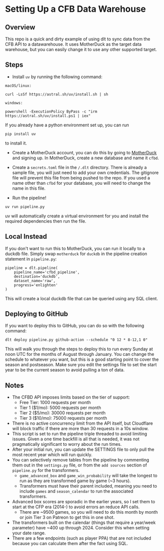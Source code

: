 # Setting Up a CFB Data Warehouse

## Overview
This repo is a quick and dirty example of using dlt to sync data from the CFB API to a datawarehouse. It uses MotherDuck as the target data warehouse, but you can easily change it to use any other supported target.
## Steps
- Install `uv` by running the following command:
```
macOS/linux:

curl -LsSf https://astral.sh/uv/install.sh | sh

windows:

powershell -ExecutionPolicy ByPass -c "irm https://astral.sh/uv/install.ps1 | iex"
```

If you already have a python environment set up, you can run
```
pip install uv
``` 
to install it.

- Create a MotherDuck account, you can do this by going to [MotherDuck](https://motherduck.com/) and signing up. In MotherDuck, create a new database and name it `cfbd`.

- Create a `secrets.toml` file in the `/.dlt` directory. There is already a sample file, you will just need to add your own credentials. The gitignore file will prevent this file from being pushed to the repo.  If you used a name other than `cfbd` for your database, you will need to change the name in this file.


- Run the pipeline!
```
uv run pipeline.py
```

uv will automatically create a virtual environment for you and install the required dependencies then run the file.

## Local Instead
If you don't want to run this to MotherDuck, you can run it locally to a duckdb file. Simply swap `motherduck` for `duckdb` in the pipeline creation statement in `pipeline.py`:

```
pipeline = dlt.pipeline(
    pipeline_name='cfbd_pipeline',
    destination='duckdb',
    dataset_name='raw',
    progress='enlighten'
)
```

This will create a local duckdb file that can be queried using any SQL client.

## Deploying to GitHub
If you want to deploy this to GitHub, you can do so with the following command:
```
dlt deploy pipeline.py github-action --schedule "0 12 * 8-12,1 0"
```
This will walk you through the steps to deploy this to run every Sunday at noon UTC for the months of August through January. You can change the schedule to whatever you want, but this is a good starting point to cover the season and postseason. Make sure you edit the settings file to set the start year to be the current season to avoid pulling a ton of data.

## Notes
- The CFBD API imposes limits based on the tier of support:
    - Free Tier: 1000 requests per month
    - Tier 1 ($1/mo): 5000 requests per month
    - Tier 2 ($5/mo): 30000 requests per month
    - Tier 3 ($10/mo): 75000 requests per month
- There is no active concurrency limit from the API itself, but Cloudflare will block traffic if there are more than 30 requests in a 10s window.
- This script is set to run the pipeline triple threaded to avoid limiting issues. Given a one time backfill is all that is needed, it was not pragmatically significant to worry about the run times.
- After your initial run, you can update the SETTINGS file to only pull the most recent year which will run quickly.
- You can selectively remove tables from the pipeline by commenting them out in the `settings.py` file, or from the `add sources` section of `pipeline.py` for the transformers.
    - `game_advanced_box` and `game_win_probability` will take the longest to run as they are transformed game by game (~3 hours).
    -  Transformers must have their parent included, meaning you need to include `games` and `season_calendar` to run the associated transformers.
- Advanced box scores are sporadic in the earlier years, so I set them to start at the CFP era (2014-) to avoid errors an reduce API calls.
    - There are ~9500 games, so you will need to do this month by month or join Tier 3 on Patreon to get this in one shot.
- The transformers built on the calendar (things that require a year/week parameter) have ~400 up through 2024. Consider this when setting your date range.
- There are a few endpoints (such as player PPA) that are not included because you can calculate them after the fact using SQL.